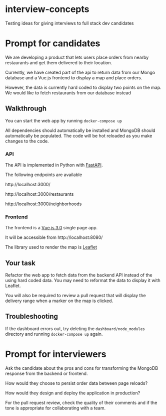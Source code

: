 # interview-concepts
Testing ideas for giving interviews to full stack dev candidates

# Prompt for candidates

We are developing a product that lets users place orders from nearby restaurants and get them delivered to their location.

Currently, we have created part of the api to return data from our Mongo database and a Vue.js frontend to display a map and place orders.

However, the data is currently hard coded to display two points on the map.  We would like to fetch restaurants from our database instead

## Walkthrough

You can start the web app by running `docker-compose up`

All dependencies should automatically be installed and MongoDB should automatically be populated.  The code will be hot reloaded as you make changes to the code.

### API

The API is implemented in Python with [FastAPI](https://fastapi.tiangolo.com/).

The following endpoints are available

http://localhost:3000/

http://localhost:3000/restaurants

http://localhost:3000/neighborhoods

### Frontend

The frontend is a [Vue.js 3.0](https://vuejs.org/guide/introduction.html) single page app.

It will be accessible from http://localhost:8080/

The library used to render the map is [Leaflet](https://leafletjs.com/)

## Your task

Refactor the web app to fetch data from the backend API instead of the using hard coded data.  You may need to reformat the data to display it with Leaflet.

You will also be required to review a pull request that will display the delivery range when a marker on the map is clicked.

## Troubleshooting

If the dashboard errors out, try deleting the `dashboard/node_modules` directory and running `docker-compose up` again.

# Prompt for interviewers

Ask the candidate about the pros and cons for transforming the MongoDB response from the backend or frontend.

How would they choose to persist order data between page reloads?

How would they design and deploy the application in production?

For the pull request review, check the quality of their comments and if the tone is appropriate for collaborating with a team.
